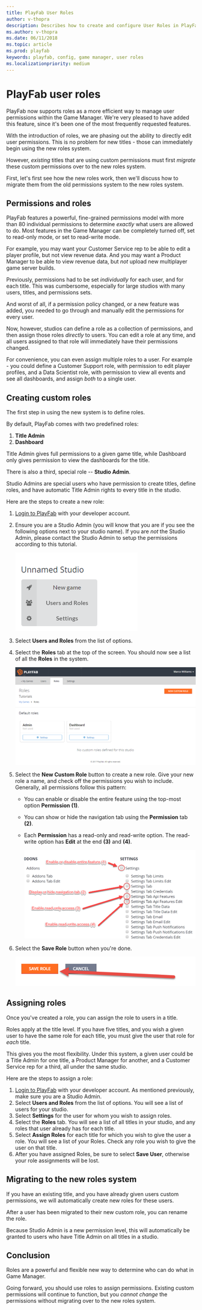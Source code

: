 ```yaml
---
title: PlayFab User Roles
author: v-thopra
description: Describes how to create and configure User Roles in PlayFab.
ms.author: v-thopra
ms.date: 06/11/2018
ms.topic: article
ms.prod: playfab
keywords: playfab, config, game manager, user roles
ms.localizationpriority: medium
---
```


# PlayFab user roles

PlayFab now supports roles as a more efficient way to manage user permissions within the Game Manager. We're very pleased to have added this feature, since it's been one of the most frequently requested features.

With the introduction of roles, we are phasing out the ability to directly edit user permissions. This is no problem for new titles - those can immediately begin using the new roles system.

However, *existing* titles that are using custom permissions must first *migrate* these custom permissions over to the new roles system.

First, let's first see how the new roles work, then we'll discuss how to migrate them from the old permissions system to the new roles system.

## Permissions and roles

PlayFab features a powerful, fine-grained permissions model with more than 80 individual permissions to determine *exactly* what users are allowed to do. Most features in the Game Manager can be completely turned off, set to read-only mode, or set to read-write mode.

For example, you may want your Customer Service rep to be able to edit a player profile, but not view revenue data. And you may want a Product Manager to be able to view revenue data, but *not* upload new multiplayer game server builds.

Previously, permissions had to be set *individually* for each user, and for each title. This was cumbersome, especially for large studios with many users, titles, and permissions sets.

And worst of all, if a permission policy changed, or a new feature was added, you needed to go through and manually edit the permissions for every user.

Now, however, studios can define a role as a collection of permissions, and then assign those roles *directly* to users. You can edit a role at any time, and all users assigned to that role will immediately have their permissions changed.

For convenience, you can even assign multiple roles to a user. For example - you could define a Customer Support role, with permission to edit player profiles, and a Data Scientist role, with permission to view all events and see all dashboards, and assign *both* to a single user.

## Creating custom roles

The first step in using the new system is to define roles.

By default, PlayFab comes with two predefined roles:

1. **Title Admin**
2. **Dashboard**

Title Admin gives full permissions to a given game title, while Dashboard only gives permission to view the dashboards for the title.

There is also a third, special role -- **Studio Admin**.

Studio Admins are special users who have permission to create titles, define roles, and have automatic Title Admin rights to every title in the studio.

Here are the steps to create a new role:

1. [Login to PlayFab](https://developer.playfab.com/) with your developer account.
2. Ensure you are a Studio Admin (you will know that you are if you see the following options next to your studio name). If you are *not* the Studio Admin, please contact the Studio Admin to setup the permissions according to this tutorial.

   ![PlayFab - Studio Admin Options](media/tutorials/playfab-studio-admin-options.png)  

3. Select **Users and Roles** from the list of options.
4. Select the **Roles** tab at the top of the screen. You should now see a list of all the **Roles** in the system.

   ![Game Manager - Roles](media/tutorials/game-manager-roles.png)  

5. Select the **New Custom Role** button to create a new role. Give your new role a name, and check off the permissions you wish to include. Generally, all permissions follow this pattern:

    - You can enable or disable the entire feature using the top-most option **Permission (1)**.
    - You can show or hide the navigation tab using the **Permission** tab **(2)**.
    - Each **Permission** has a read-only and read-write option. The read-write option has **Edit** at the end **(3)** and **(4)**.

      ![Game Manager - New Role - Permissions](media/tutorials/game-manager-new-role-permissions.png)  

6. Select the **Save Role** button when you're done.

   ![Game Manager - Save Role](media/tutorials/game-manager-save-role.png)  

## Assigning roles

Once you've created a role, you can assign the role to users in a title.

Roles apply at the title level. If you have five titles, and you wish a given user to have the same role for each title, you must give the user that role for *each* title.

This gives you the most flexibility. Under this system, a given user could be a Title Admin for one title, a Product Manager for another, and a Customer Service rep for a third, all under the same studio.

Here are the steps to assign a role:

1. [Login to PlayFab](https://developer.playfab.com/) with your developer account. As mentioned previously, make sure you are a Studio Admin.
2. Select **Users and Roles** from the list of options. You will see a list of users for your studio.
3. Select **Settings** for the user for whom you wish to assign roles.
4. Select the **Roles** tab. You will see a list of all titles in your studio, and any roles that user already has for each title.
5. Select **Assign Roles** for each title for which you wish to give the user a role. You will see a list of your Roles. Check any role you wish to give the user on that title.
6. After you have assigned Roles, be sure to select **Save User**, otherwise your role assignments will be lost.

## Migrating to the new roles system

If you have an existing title, and you have already given users custom permissions, we will automatically create new roles for these users.

After a user has been migrated to their new custom role, you can rename the role.

Because Studio Admin is a new permission level, this will automatically be granted to users who have Title Admin on all titles in a studio.

## Conclusion

Roles are a powerful and flexible new way to determine who can do what in Game Manager.

Going forward, you should use roles to assign permissions. Existing custom permissions will continue to function, but you *cannot change* the permissions without migrating over to the new roles system.
